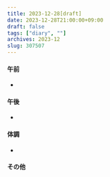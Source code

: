 ```yaml
---
title: 2023-12-28[draft]
date: 2023-12-28T21:00:00+09:00
draft: false
tags: ["diary", ""]
archives: 2023-12
slug: 307507
---
```

#### 午前
- 
#### 午後
- 
#### 体調
- 
#### その他